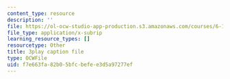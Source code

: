 ```yaml
---
content_type: resource
description: ''
file: https://ol-ocw-studio-app-production.s3.amazonaws.com/courses/6-189-multicore-programming-primer-january-iap-2007/f7e663fa82b05bfcbefee3d5a97277ef_zg1bHfos6U8.vtt
file_type: application/x-subrip
learning_resource_types: []
resourcetype: Other
title: 3play caption file
type: OCWFile
uid: f7e663fa-82b0-5bfc-befe-e3d5a97277ef
---
```

